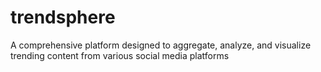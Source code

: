 # trendsphere
A comprehensive platform designed to aggregate, analyze, and visualize trending content from various social media platforms
